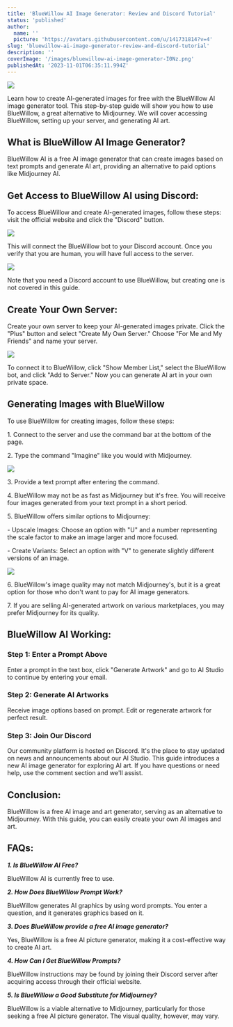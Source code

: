 ```yaml
---
title: 'BlueWillow AI Image Generator: Review and Discord Tutorial'
status: 'published'
author:
  name: ''
  picture: 'https://avatars.githubusercontent.com/u/141731814?v=4'
slug: 'bluewillow-ai-image-generator-review-and-discord-tutorial'
description: ''
coverImage: '/images/bluewillow-ai-image-generator-I0Nz.png'
publishedAt: '2023-11-01T06:35:11.994Z'
---
```


![](/images/bluewillow-ai-image-generator-A1Mz.png)

Learn how to create AI-generated images for free with the BlueWillow AI image generator tool. This step-by-step guide will show you how to use BlueWillow, a great alternative to Midjourney. We will cover accessing BlueWillow, setting up your server, and generating AI art.

## **What is BlueWillow AI Image Generator?**

BlueWillow AI is a free AI image generator that can create images based on text prompts and generate AI art, providing an alternative to paid options like Midjourney AI.

## **Get Access to BlueWillow AI using Discord:**

To access BlueWillow and create AI-generated images, follow these steps: visit the official website and click the "Discord" button.

![](/images/bluewillow-ai-discord-1024x505-YwMz.png)

This will connect the BlueWillow bot to your Discord account. Once you verify that you are human, you will have full access to the server.

![](/images/image-42-kyNz.png)

Note that you need a Discord account to use BlueWillow, but creating one is not covered in this guide.

## **Create Your Own Server:**

Create your own server to keep your AI-generated images private. Click the "Plus" button and select "Create My Own Server." Choose "For Me and My Friends" and name your server.

![](/images/bluewillow-ai-discord-create-own-server-k5Mz.png)

To connect it to BlueWillow, click "Show Member List," select the BlueWillow bot, and click "Add to Server." Now you can generate AI art in your own private space.

## **Generating Images with BlueWillow**

To use BlueWillow for creating images, follow these steps:

1\. Connect to the server and use the command bar at the bottom of the page.

2\. Type the command "Imagine" like you would with Midjourney.

![](/images/bluewillow-ai-type-prompt-1024x190-gxMD.png)

3\. Provide a text prompt after entering the command.

4\. BlueWillow may not be as fast as Midjourney but it's free. You will receive four images generated from your text prompt in a short period.

5\. BlueWillow offers similar options to Midjourney:

\- Upscale Images: Choose an option with "U" and a number representing the scale factor to make an image larger and more focused.

\- Create Variants: Select an option with "V" to generate slightly different versions of an image.

![](/images/bluewillow-free-ai-image-generator-1024x576-IxOT.png)

6\. BlueWillow's image quality may not match Midjourney's, but it is a great option for those who don't want to pay for AI image generators.

7\. If you are selling AI-generated artwork on various marketplaces, you may prefer Midjourney for its quality.

## **BlueWillow AI Working:**

### **Step 1: Enter a Prompt Above**

Enter a prompt in the text box, click "Generate Artwork" and go to AI Studio to continue by entering your email.

### **Step 2: Generate AI Artworks**

Receive image options based on prompt. Edit or regenerate artwork for perfect result.

### **Step 3: Join Our Discord**

Our community platform is hosted on Discord. It's the place to stay updated on news and announcements about our AI Studio. This guide introduces a new AI image generator for exploring AI art. If you have questions or need help, use the comment section and we'll assist.

## **Conclusion:**

BlueWillow is a free AI image and art generator, serving as an alternative to Midjourney. With this guide, you can easily create your own AI images and art.

## **FAQs:**

***1\. Is BlueWillow AI Free?***

BlueWillow AI is currently free to use.

***2\. How Does BlueWillow Prompt Work?***

BlueWillow generates AI graphics by using word prompts. You enter a question, and it generates graphics based on it.

***3\. Does BlueWillow provide a free AI image generator?***

Yes, BlueWillow is a free AI picture generator, making it a cost-effective way to create AI art.

***4\. How Can I Get BlueWillow Prompts?***

BlueWillow instructions may be found by joining their Discord server after acquiring access through their official website.

***5\. Is BlueWillow a Good Substitute for Midjourney?***

BlueWillow is a viable alternative to Midjourney, particularly for those seeking a free AI picture generator. The visual quality, however, may vary.



